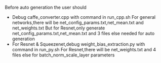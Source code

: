 <span style="display: inline-block;">

Before auto generation the user should  
 - Debug caffe_converter.cpp with command in run_cpp.sh
   For general networks,there will be net_config_params.txt,net_mean.txt and net_weights.txt
   But for Resnet,only generate net_config_params.txt,net_mean.txt and 3 files else needed for auto generation     
 - For Resnet & Squeezenet,debug weight_bias_extraction.py with command in run_py.sh
   For Resnet,there will be net_weights.txt and 4 files else for batch_norm_scale_layer parameters
  
